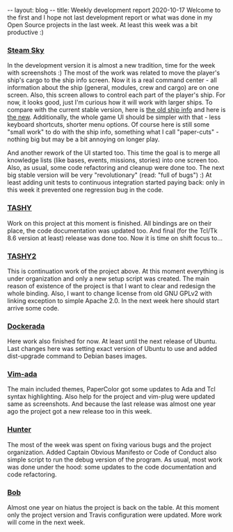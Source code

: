 -- layout: blog
-- title: Weekly development report 2020-10-17
Welcome to the first and I hope not last development report or what was done in
my Open Source projects in the last week. At least this week was a bit
productive :)

### [Steam Sky](https://thindil.itch.io/steam-sky)

In the development version it is almost a new tradition, time for the week
with screenshots :) The most of the work was related to move the player's
ship's cargo to the ship info screen. Now it is a real command center - all
information about the ship (general, modules, crew and cargo) are on one
screen. Also, this screen allows to control each part of the player's ship. For
now, it looks good, just I'm curious how it will work with larger ships. To
compare with the current stable version, here is [the old ship info](https://imgur.com/h6RIms5)
and here is [the new](https://imgur.com/9dh1dEe). Additionally, the whole game
UI should be simpler with that - less keyboard shortcuts, shorter menu
options. Of course here is still some "small work" to do with the ship info,
something what I call "paper-cuts" - nothing big but may be a bit annoying on
longer play.

And another rework of the UI started too. This time the goal is to merge all
knowledge lists (like bases, events, missions, stories) into one screen too.
Also, as usual, some code refactoring and cleanup were done too. The next big
stable version will be very "revolutionary" (read: "full of bugs") :) At least
adding unit tests to continuous integration started paying back: only in this
week it prevented one regression bug in the code.

### [TASHY](https://github.com/thindil/tashy)

Work on this project at this moment is finished. All bindings are on their
place, the code documentation was updated too. And final (for the Tcl/Tk 8.6
version at least) release was done too. Now it is time on shift focus to...

### [TASHY2](https://github.com/thindil/tashy2)

This is continuation work of the project above. At this moment everything is
under organization and only a new setup script was created. The main reason of
existence of the project is that I want to clear and redesign the whole
binding. Also, I want to change license from old GNU GPLv2 with linking
exception to simple Apache 2.0. In the next week here should start arrive some
code.

### [Dockerada](https://github.com/thindil/dockerada)

Here work also finished for now. At least until the next release of Ubuntu.
Last changes here was setting exact version of Ubuntu to use and added
dist-upgrade command to Debian bases images.

### [Vim-ada](https://github.com/thindil/vim-ada)

The main included themes, PaperColor got some updates to Ada and Tcl syntax
highlighting. Also help for the project and vim-plug were updated same as
screenshots. And because the last release was almost one year ago the project got a
new release too in this week.

### [Hunter](https://github.com/thindil/hunter)

The most of the week was spent on fixing various bugs and the project
organization. Added Captain Obvious Manifesto or Code of Conduct also simple
script to run the debug version of the program. As usual, most work was done
under the hood: some updates to the code documentation and code refactoring.

### [Bob](https://github.com/thindil/bob)

Almost one year on hiatus the project is back on the table. At this
moment only the project version and Travis configuration were updated. More
work will come in the next week.
